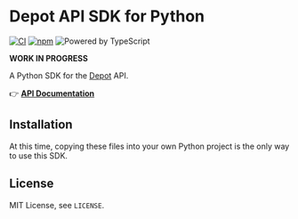 # Depot API SDK for Python

[![CI](https://github.com/depot/sdk-node/actions/workflows/ci.yml/badge.svg)](https://github.com/depot/sdk-node/actions/workflows/ci.yml)
[![npm](https://img.shields.io/npm/v/@depot/sdk-node.svg)](https://www.npmjs.com/package/@depot/sdk-node)
![Powered by TypeScript](https://img.shields.io/badge/powered%20by-typescript-blue.svg)

**WORK IN PROGRESS**

A Python SDK for the [Depot](https://depot.dev) API.

👉 [**API Documentation**](https://buf.build/depot/api)

## Installation

At this time, copying these files into your own Python project is the only way to use this SDK.

## License

MIT License, see `LICENSE`.
